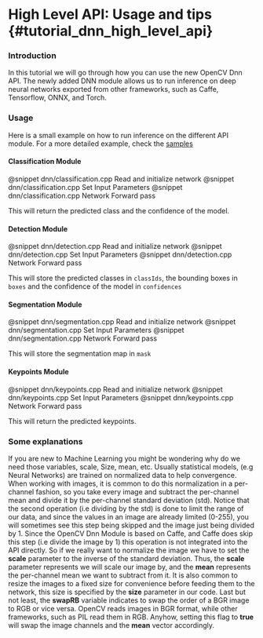 # High Level API: Usage and tips {#tutorial_dnn_high_level_api}

### Introduction
In this tutorial we will go through how you can use the new OpenCV Dnn API. The newly added DNN module allows us to run inference on deep neural networks exported from other frameworks, such as Caffe, Tensorflow, ONNX, and Torch.

### Usage
Here is a small example on how to run inference on the different API module. For a more detailed example, check the [samples](https://github.com/opencv/opencv/tree/master/samples/dnn)

#### Classification Module
@snippet dnn/classification.cpp Read and initialize network
@snippet dnn/classification.cpp Set Input Parameters
@snippet dnn/classification.cpp Network Forward pass

This will return the predicted class and the confidence of the model.

#### Detection Module
@snippet dnn/detection.cpp Read and initialize network
@snippet dnn/detection.cpp Set Input Parameters
@snippet dnn/detection.cpp Network Forward pass

This will store the predicted classes in ``classIds``, the bounding boxes in ``boxes`` and the confidence of the model in ``confidences``


#### Segmentation Module
@snippet dnn/segmentation.cpp Read and initialize network
@snippet dnn/segmentation.cpp Set Input Parameters
@snippet dnn/segmentation.cpp Network Forward pass

This will store the segmentation map in ``mask``

#### Keypoints Module
@snippet dnn/keypoints.cpp Read and initialize network
@snippet dnn/keypoints.cpp Set Input Parameters
@snippet dnn/keypoints.cpp Network Forward pass

This will return the predicted keypoints.


### Some explanations
If you are new to Machine Learning you might be wondering why do we need those variables, scale, Size, mean, etc. Usually statistical models,
(e.g Neural Networks) are trained on normalized data to help convergence. When working with images, it is common to do this normalization in a per-channel
fashion, so you take every image and subtract the per-channel mean and divide it by the per-channel standard deviation (std). Notice that the second operation (i.e dividing by the std)
is done to limit the range of our data, and since the values in an image are already limited (0-255), you will sometimes see this step being skipped and the image just being divided by 1.
Since the OpenCV Dnn Module is based on Caffe, and Caffe does skip this step (i.e divide the image by 1) this operation is not integrated into the API directly. So if we really want to
normalize the image we have to set the **scale** parameter to the inverse of the standard deviation. Thus, the **scale** parameter represents we will scale our image by,
and the **mean** represents the per-channel mean we want to subtract from it. It is also common to resize the images to a fixed size for convenience before feeding
them to the network, this size is specified by the **size** parameter in our code. Last but not least, the **swapRB** variable indicates to swap the order of a BGR image to RGB
or vice versa.
OpenCV reads images in BGR format, while other frameworks, such as PIL read them in RGB. Anyhow, setting this flag to **true** will swap the image channels and the **mean** vector accordingly.
